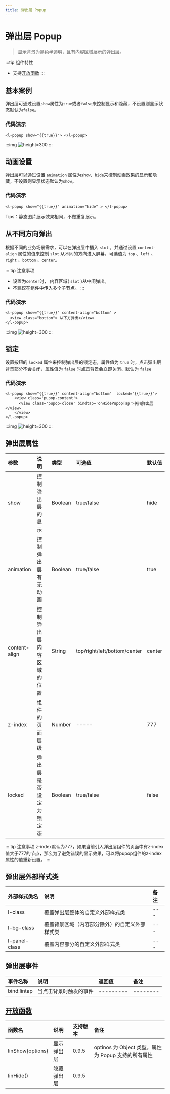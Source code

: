 ```yaml
---
title: 弹出层 Popup
---
```


# <H2Icon /> 弹出层 Popup

> 显示背景为黑色半透明，且有内容区域展示的弹出层。

:::tip 组件特性
- 支持[开放函数](#开放函数)
:::

## 基本案例 

弹出层可通过设置`show`属性为`true`或者`false`来控制显示和隐藏，不设置则显示状态默认为`false`。

### 代码演示
```wxml
<l-popup show="{{true}}"> </l-popup>
```

:::img
![height=300](/screenshots/popup/1.png)
:::

## 动画设置

弹出层可以通过设置 `animation` 属性为`show`、`hide`来控制动画效果的显示和隐藏，不设置则显示状态默认为`show`。

### 代码演示
```wxml
<l-popup show="{{true}}" animation="hide" > </l-popup>

```
Tips：静态图片展示效果相同，不做重复展示。

## 从不同方向弹出

根据不同的业务场景需求，可以在弹出层中插入 `slot` ，并通过设置 `content-align` 属性的值来控制 `slot` 从不同的方向进入屏幕，可选值为 `top` 、`left` 、`right` 、`bottom` 、`center`。


::: tip 注意事项
 * 设置为`center`时， 内容区域( `slot` )从中间弹出。 
 * 不建议在组件中传入多个子节点。
:::

### 代码演示
```wxml
<l-popup show="{{true}}" content-align="bottom" > 
  <view class="botton"> 从下方弹出</view>
</l-popup>

```

:::img
![height=300](/screenshots/popup/2.png)
:::


## 锁定

设置按钮的 `locked` 属性来控制弹出层的锁定态，属性值为 `true` 时，点击弹出层背景部分不会关闭，属性值为 `false` 时点击背景会立即关闭。默认为 `false` 

### 代码演示
```wxml
<l-popup show="{{true}}" content-align="bottom"  locked="{{true}}">
    <view class='pupop-content'>
      <view class='pupop-close' bindtap='onHidePupopTap'>关闭弹出层</view>
    </view>
</l-popup>

```

:::img
![height=300](/screenshots/popup/3.png)
:::


## 弹出层属性

| 参数          | 说明                     | 类型    | 可选值                       | 默认值 |
| :------------ | :----------------------- | :------ | :--------------------------- | :----- |
| show          | 控制弹出层的显示         | Boolean | true/false                   | hide   |
| animation     | 控制弹出层有无动画       | Boolean | true/false                   | true   |
| content-align | 控制弹出层内容区域的位置 | String  | top/right/left/bottom/center | center |
| z-index       | 组件的页面层级           | Number  | -----                        | 777    |
| locked        | 弹出层是否设定为锁定态   | Boolean | true/false                   | false  |

::: tip 注意事项
 z-index默认为777，如果当前引入弹出层组件的页面中有z-index值大于777的节点，那么为了避免错误的显示效果，可以将pupop组件的z-index属性的值重新设置。
:::

## 弹出层外部样式类
| 外部样式类名  | 说明                                           | 备注 |
| :------------ | :--------------------------------------------- | :--- |
| l-class       | 覆盖弹出层整体的自定义外部样式类               | ---  |
| l-bg-class    | 覆盖背景区域（内容部分除外）的自定义外部样式类 | ---  |
| l-panel-class | 覆盖内容部分的自定义外部样式类                 | ---  |

## 弹出层事件

| 事件名称    | 说明                   | 返回值    | 备注     |
| :---------- | :--------------------- | :-------- | :------- |
| bind:lintap | 当点击背景时触发的事件 | --------- | -------- |

## [开放函数](https://doc.mini.talelin.com/start/open-function.html)
| 函数名           | 说明       | 支持版本 | 备注                                                |
| :--------------- | :--------- | :------- | :-------------------------------------------------- |
| linShow(options) | 显示弹出层 | 0.9.5    | optinos 为 Object 类型，属性为 Popup 支持的所有属性 |
| linHide()        | 隐藏弹出层 | 0.9.5    |                                                     |

<RightMenu />
